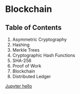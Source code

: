 # Blockchain

## Table of Contents
1. Asymmetric Cryptography
2. Hashing
3. Merkle Trees
4. Cryptographic Hash Functions
5. SHA-256
4. Proof of Work
7. Blockchain
8. Distributed Ledger

[Jupyter hello]()

